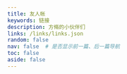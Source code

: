 ```yaml
---
title: 友人帐
keywords: 链接
description: 方脩的小伙伴们
links: /links/links.json
random: false
nav: false  # 是否显示前一篇、后一篇导航
toc: false
aside: false
---
```


<YunLinks :links="frontmatter.links" :random="frontmatter.random"/>
